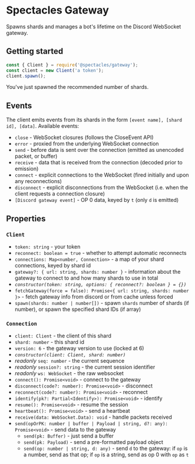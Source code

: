 # Spectacles Gateway

Spawns shards and manages a bot's lifetime on the Discord WebSocket gateway.

## Getting started

```js
const { Client } = require('@spectacles/gateway');
const client = new Client('a token');
client.spawn();
```

You've just spawned the recommended number of shards.

## Events

The client emits events from its shards in the form `[event name], [shard id], [data]`.  Available events:

- `close` - WebSocket closures (follows the CloseEvent API)
- `error` - proxied from the underlying WebSocket connection
- `send` - before data is sent over the connection (emitted as unencoded packet, or buffer)
- `receive` - data that is received from the connection (decoded prior to emission)
- `connect` - explicit connections to the WebSocket (fired initially and upon any reconnections)
- `disconnect` - explicit disconnections from the WebSocket (i.e. when the client requests a connection closure)
- `[Discord gateway event]` - OP 0 data, keyed by `t` (only `d` is emitted)


## Properties

### `Client`

- `token: string` - your token
- `reconnect: boolean = true` - whether to attempt automatic reconnects
- `connections: Map<number, Connection>` - a map of your shard connections, keyed by shard id
- `gateway?: { url: string, shards: number }` - information about the gateway to connect to and how many shards to use in total
- _`constructor(token: string, options: { reconnect?: boolean } = {})`_
- `fetchGateway(force = false): Promise<{ url: string, shards: number }>` - fetch gateway info from discord or from cache unless forced
- `spawn(shards: number | number[])` - spawn `shards` number of shards (if number), or spawn the specified shard IDs (if array)

### `Connection`

- `client: Client` - the client of this shard
- `shard: number` - this shard id
- `version: 6` - the gateway version to use (locked at 6)
- _`constructor(client: Client, shard: number)`_
- *readonly* `seq: number` - the current sequence
- *readonly* `session?: string` - the current session identifier
- *readonly* `ws: WebSocket` - the raw websocket
- `connect(): Promise<void>` - connect to the gateway
- `disconnect(code?: number): Promise<void>` - disconnect
- `reconnect(code?: number): Promise<void>` - reconnect
- `identify(pk?: Partial<Identify>): Promise<void>` - identify
- `resume(): Promise<void>` - resume the session
- `heartbeat(): Promise<void>` - send a heartbeat
- `receive(data: WebSocket.Data): void` - handle packets received
- `send(opOrPK: number | buffer | Payload | string, d?: any): Promise<void>` - send data to the gateway
  - `send(pk: Buffer)` - just send a buffer
  - `send(pk: Payload)` - send a pre-formatted payload object
  - `send(op: number | string, d: any)` - send `d` to the gateway: if `op` is a number, send as that op; if `op` is a string, send as op 0 with `op` as `t`
